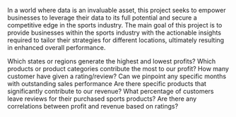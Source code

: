 In a world where data is an invaluable asset, this project seeks to empower businesses to leverage their data to its full potential and secure a competitive edge in the sports industry. The main goal of this project is to provide businesses within the sports industry with the actionable insights required to tailor their strategies for different locations, ultimately resulting in enhanced overall performance.


Which states or regions generate the highest and lowest profits?
Which products or product categories contribute the most to our profit?
How many customer have given a rating/review?
Can we pinpoint any specific months with outstanding sales performance
Are there specific products that significantly contribute to our revenue?
What percentage of customers leave reviews for their purchased sports products?
Are there any correlations between profit and revenue based on ratings?

